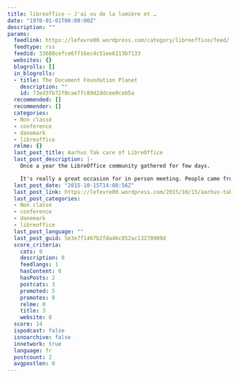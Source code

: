 ```yaml
---
title: libreoffice – J'ai vu de la lumière et …
date: "1970-01-01T00:00:00Z"
description: ""
params:
  feedlink: https://lefevre00.wordpress.com/category/libreoffice/feed/
  feedtype: rss
  feedid: 33680cefce6ff16ec4c51ee6113b7133
  websites: {}
  blogrolls: []
  in_blogrolls:
  - title: The Document Foundation Planet
    description: ""
    id: 73ed3fb72f0cae7fc89d2ddcee0ceb5a
  recommended: []
  recommender: []
  categories:
  - Non classé
  - conference
  - danemark
  - libreoffice
  relme: {}
  last_post_title: Aarhus Tak care of LibreOffice
  last_post_description: |-
    Once a year the LibreOffice community gathered for few days.

    It's really a great occasion for in person meeting. People came from all over the world, from every continent to share experiences,
  last_post_date: "2015-10-15T14:08:56Z"
  last_post_link: https://lefevre00.wordpress.com/2015/10/15/aarhus-tak-care-of-libreoffice/
  last_post_categories:
  - Non classé
  - conference
  - danemark
  - libreoffice
  last_post_language: ""
  last_post_guid: 5e3e7f1467b2fda46c852ac13278909d
  score_criteria:
    cats: 0
    description: 0
    feedlangs: 1
    hasContent: 0
    hasPosts: 2
    postcats: 3
    promoted: 5
    promotes: 0
    relme: 0
    title: 3
    website: 0
  score: 14
  ispodcast: false
  isnoarchive: false
  innetwork: true
  language: fr
  postcount: 2
  avgpostlen: 0
---
```

